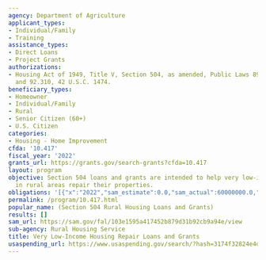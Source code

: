 ```yaml
---
agency: Department of Agriculture
applicant_types:
- Individual/Family
- Training
assistance_types:
- Direct Loans
- Project Grants
authorizations:
- Housing Act of 1949, Title V, Section 504, as amended, Public Laws 89-117, 89-754,
  and 92.310, 42 U.S.C. 1474.
beneficiary_types:
- Homeowner
- Individual/Family
- Rural
- Senior Citizen (60+)
- U.S. Citizen
categories:
- Housing - Home Improvement
cfda: '10.417'
fiscal_year: '2022'
grants_url: https://grants.gov/search-grants?cfda=10.417
layout: program
objective: Section 504 loans and grants are intended to help very low-income owner-occupants
  in rural areas repair their properties.
obligations: '[{"x":"2022","sam_estimate":0.0,"sam_actual":60000000.0,"usa_spending_actual":22806458.54},{"x":"2023","sam_estimate":60000000.0,"sam_actual":0.0,"usa_spending_actual":30606178.49},{"x":"2024","sam_estimate":90000000.0,"sam_actual":0.0,"usa_spending_actual":25022215.47}]'
permalink: /program/10.417.html
popular_name: (Section 504 Rural Housing Loans and Grants)
results: []
sam_url: https://sam.gov/fal/103e1595a417452b879d31b92cb9a94e/view
sub-agency: Rural Housing Service
title: Very Low-Income Housing Repair Loans and Grants
usaspending_url: https://www.usaspending.gov/search/?hash=3174f32824e4dd9778c12d3ba154f99b
---
```

